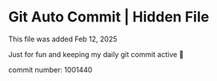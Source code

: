 # Git Auto Commit | Hidden File

This file was added Feb 12, 2025

Just for fun and keeping my daily git commit active 🤪

commit number: 1001440
